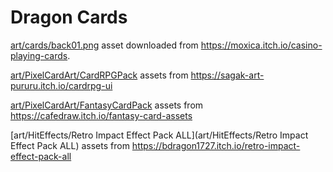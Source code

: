 # Dragon Cards


[art/cards/back01.png](./art/cards/back01.png) asset downloaded from https://moxica.itch.io/casino-playing-cards. 

[art/PixelCardArt/CardRPGPack](./art/PixelCardArt/CardRPGPack) assets from https://sagak-art-pururu.itch.io/cardrpg-ui

[art/PixelCardArt/FantasyCardPack](./art/PixelCardArt/FantasyCardPack) assets from https://cafedraw.itch.io/fantasy-card-assets

[art/HitEffects/Retro Impact Effect Pack ALL](art/HitEffects/Retro Impact Effect Pack ALL) assets from https://bdragon1727.itch.io/retro-impact-effect-pack-all
